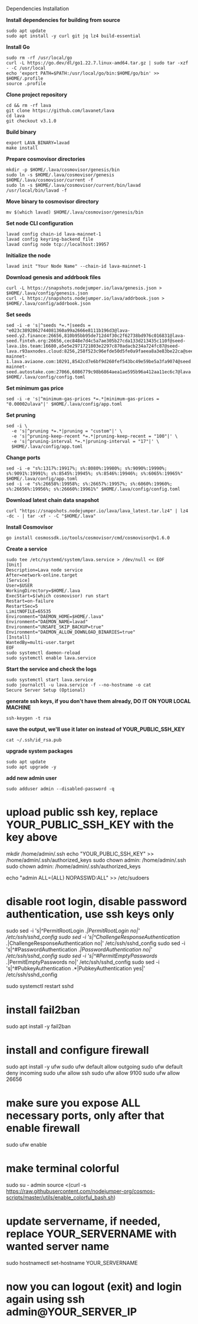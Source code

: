 Dependencies Installation

**Install dependencies for building from source**
```
sudo apt update
sudo apt install -y curl git jq lz4 build-essential
```

**Install Go**
```
sudo rm -rf /usr/local/go
curl -L https://go.dev/dl/go1.22.7.linux-amd64.tar.gz | sudo tar -xzf - -C /usr/local
echo 'export PATH=$PATH:/usr/local/go/bin:$HOME/go/bin' >> $HOME/.profile
source .profile
```

**Clone project repository**
```
cd && rm -rf lava
git clone https://github.com/lavanet/lava
cd lava
git checkout v3.1.0
```

**Build binary**
```
export LAVA_BINARY=lavad
make install
```

**Prepare cosmovisor directories**
```
mkdir -p $HOME/.lava/cosmovisor/genesis/bin
sudo ln -s $HOME/.lava/cosmovisor/genesis $HOME/.lava/cosmovisor/current -f
sudo ln -s $HOME/.lava/cosmovisor/current/bin/lavad /usr/local/bin/lavad -f
```

**Move binary to cosmovisor directory**
```
mv $(which lavad) $HOME/.lava/cosmovisor/genesis/bin
```

**Set node CLI configuration**
```
lavad config chain-id lava-mainnet-1
lavad config keyring-backend file
lavad config node tcp://localhost:19957
```

**Initialize the node**
```
lavad init "Your Node Name" --chain-id lava-mainnet-1
```

**Download genesis and addrbook files**
```
curl -L https://snapshots.nodejumper.io/lava/genesis.json > $HOME/.lava/config/genesis.json
curl -L https://snapshots.nodejumper.io/lava/addrbook.json > $HOME/.lava/config/addrbook.json
```

**Set seeds**
```
sed -i -e 's|^seeds *=.*|seeds = "e023c3892862744081360a99a2666e8111b196d3@lava-seed.y2.finance:26656,810b95bb95de712d4f30c2f62738bd976c016831@lava-seed.finteh.org:26656,cec848e7d4c5a7ae305b27cda133d213435c110f@seed-lava.ibs.team:16680,a5e5e2971721803e2297c870adacb234a724fc87@seed-lava.r93axnodes.cloud:8256,258f523c96efde50d5fe0a9faeea8a3e83be22ca@seed.lava-mainnet-1.lava.aviaone.com:10291,8542cd7e6bf9d260fef543bc49e59be5a3fa9074@seed.publicnode.com:26656,b9dfd3f222e65ae605efc29dc9e3faecdc3b71d0@lava.seed.stavr.tech:197,b85358e035343a3b15e77e1102857dcdaf70053b@seeds.bluestake.net:29956,ebc272824924ea1a27ea3183dd0b9ba713494f83@lava-mainnet-seed.autostake.com:27066,6086779c98b6864aea1ae595b96a412aa11ec6c7@lava.seed.stakevillage.net:17760"|' $HOME/.lava/config/config.toml
```

**Set minimum gas price**
```
sed -i -e 's|^minimum-gas-prices *=.*|minimum-gas-prices = "0.00002ulava"|' $HOME/.lava/config/app.toml
```

**Set pruning**
```
sed -i \
  -e 's|^pruning *=.*|pruning = "custom"|' \
  -e 's|^pruning-keep-recent *=.*|pruning-keep-recent = "100"|' \
  -e 's|^pruning-interval *=.*|pruning-interval = "17"|' \
  $HOME/.lava/config/app.toml
```

**Change ports**
```
sed -i -e "s%:1317%:19917%; s%:8080%:19980%; s%:9090%:19990%; s%:9091%:19991%; s%:8545%:19945%; s%:8546%:19946%; s%:6065%:19965%" $HOME/.lava/config/app.toml
sed -i -e "s%:26658%:19958%; s%:26657%:19957%; s%:6060%:19960%; s%:26656%:19956%; s%:26660%:19961%" $HOME/.lava/config/config.toml
```

**Download latest chain data snapshot**
```
curl "https://snapshots.nodejumper.io/lava/lava_latest.tar.lz4" | lz4 -dc - | tar -xf - -C "$HOME/.lava"
```

**Install Cosmovisor**
```
go install cosmossdk.io/tools/cosmovisor/cmd/cosmovisor@v1.6.0
```

**Create a service**
```
sudo tee /etc/systemd/system/lava.service > /dev/null << EOF
[Unit]
Description=Lava node service
After=network-online.target
[Service]
User=$USER
WorkingDirectory=$HOME/.lava
ExecStart=$(which cosmovisor) run start
Restart=on-failure
RestartSec=5
LimitNOFILE=65535
Environment="DAEMON_HOME=$HOME/.lava"
Environment="DAEMON_NAME=lavad"
Environment="UNSAFE_SKIP_BACKUP=true"
Environment="DAEMON_ALLOW_DOWNLOAD_BINARIES=true"
[Install]
WantedBy=multi-user.target
EOF
sudo systemctl daemon-reload
sudo systemctl enable lava.service
```

**Start the service and check the logs**
```
sudo systemctl start lava.service
sudo journalctl -u lava.service -f --no-hostname -o cat
Secure Server Setup (Optional)
```

**generate ssh keys, if you don't have them already, DO IT ON YOUR LOCAL MACHINE**
```
ssh-keygen -t rsa
```

**save the output, we'll use it later on instead of YOUR_PUBLIC_SSH_KEY**
```
cat ~/.ssh/id_rsa.pub
```

**upgrade system packages**
```
sudo apt update
sudo apt upgrade -y
```

**add new admin user**
```
sudo adduser admin --disabled-password -q
```

# upload public ssh key, replace YOUR_PUBLIC_SSH_KEY with the key above
mkdir /home/admin/.ssh
echo "YOUR_PUBLIC_SSH_KEY" >> /home/admin/.ssh/authorized_keys
sudo chown admin: /home/admin/.ssh
sudo chown admin: /home/admin/.ssh/authorized_keys

echo "admin ALL=(ALL) NOPASSWD:ALL" >> /etc/sudoers

# disable root login, disable password authentication, use ssh keys only
sudo sed -i 's|^PermitRootLogin .*|PermitRootLogin no|' /etc/ssh/sshd_config
sudo sed -i 's|^ChallengeResponseAuthentication .*|ChallengeResponseAuthentication no|' /etc/ssh/sshd_config
sudo sed -i 's|^#PasswordAuthentication .*|PasswordAuthentication no|' /etc/ssh/sshd_config
sudo sed -i 's|^#PermitEmptyPasswords .*|PermitEmptyPasswords no|' /etc/ssh/sshd_config
sudo sed -i 's|^#PubkeyAuthentication .*|PubkeyAuthentication yes|' /etc/ssh/sshd_config

sudo systemctl restart sshd

# install fail2ban
sudo apt install -y fail2ban

# install and configure firewall
sudo apt install -y ufw
sudo ufw default allow outgoing
sudo ufw default deny incoming
sudo ufw allow ssh
sudo ufw allow 9100
sudo ufw allow 26656

# make sure you expose ALL necessary ports, only after that enable firewall
sudo ufw enable

# make terminal colorful
sudo su - admin
source <(curl -s https://raw.githubusercontent.com/nodejumper-org/cosmos-scripts/master/utils/enable_colorful_bash.sh)

# update servername, if needed, replace YOUR_SERVERNAME with wanted server name
sudo hostnamectl set-hostname YOUR_SERVERNAME

# now you can logout (exit) and login again using ssh admin@YOUR_SERVER_IP
